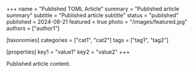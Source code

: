 +++
name = "Published TOML Article"
summary = "Published article summary"
subtitle = "Published article subtitle"
status = "published"
published = 2024-08-21
featured = true
photo = "/images/featured.jpg"
authors = ["author1"]

[taxonomies]
categories = ["cat1", "cat2"]
tags = ["tag1", "tag2"]

[properties]
key1 = "value1"
key2 = "value2"
+++

Published article content.

